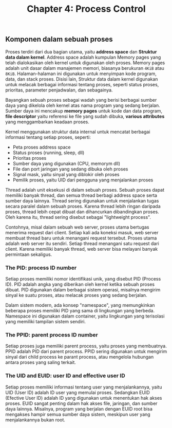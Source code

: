 <h1 align="center">
  Chapter 4: Process Control
</h1>

<br>

## Komponen dalam sebuah proses

Proses terdiri dari dua bagian utama, yaitu **address space** dan **Struktur data dalam kernel**.
Address space adalah kumpulan Memory pages yang telah dialokasikan oleh kernel untuk digunakan oleh proses. Memory pages adalah unit dasar dalam manajemen memori, biasanya berukuran `4KiB` atau `8KiB`. Halaman-halaman ini digunakan untuk menyimpan kode program, data, dan stack proses.
Disisi lain, Struktur data dalam kernel digunakan untuk melacak berbagai informasi tentang proses, seperti status proses, prioritas, parameter penjadwalan, dan sebagainya.

Bayangkan sebuah proses sebagai wadah yang berisi berbagai sumber daya yang dikelola oleh kernel atas nama program yang sedang berjalan. Sumber daya ini mencakup **memory pages** untuk kode dan data program, **file descriptor** yaitu referensi ke file yang sudah dibuka, **various attributes** yang menggambarkan keadaan proses.

Kernel menggunakan struktur data internal untuk mencatat berbagai informasi tentang setiap proses, seperti:

- Peta proses address space
- Status proses (running, sleep, dll)
- Prioritas proses
- Sumber daya yang digunakan (CPU, memorym dll)
- File dan port jaringan yang sedang dibuka oleh proses
- Signal mask, yaitu sinyal yang diblokir oleh proses
- Pemilik proses, yaitu UID dari pengguna yang menjalankan proses

Thread adalah unit eksekusi di dalam sebuah proses. Sebuah proses dapat memiliki banyak thread, dan semua thread berbagi address space serta sumber daya lainnya. Thread sering digunakan untuk menjalankan tugas secara paralel dalam sebuah proses. Karena thread lebih ringan daripada proses, thread lebih cepat dibuat dan dihancurkan dibandingkan proses. Oleh karena itu, thread sering disebut sebagai "lightweight process".

Contohnya, misal dalam sebuah web server, proses utama bertugas menerima request dari client. Setiap kali ada koneksi masuk, web server membuat thread baru untuk menangani request tersebut. Proses utama adalah web server itu sendiri. Setiap thread menangani satu request dari client. Karena memiliki banyak thread, web server bisa melayani banyak permintaan sekaligus.

### The PID: process ID number

Setiap proses memiliki nomor identifikasi unik, yang disebut PID (Process ID). PID adalah angka yang diberikan oleh kernel ketika sebuah proses dibuat. PID digunakan dalam berbagai sistem operasi, misalnya mengirim sinyal ke suatu proses, atau melacak proses yang sedang berjalan.

Dalam sistem modern, ada konsep "namespace", yang memungkinkan beberapa proses memiliki PID yang sama di lingkungan yang berbeda. Namespace ini digunakan dalam container, yaitu lingkungan yang terisolasi yang memiliki tampilan sistem sendiri.

### The PPID: parent process ID number

Setiap proses juga memiliki parent process, yaitu proses yang membuatnya. PPID adalah PID dari parent process. PPID sering digunakan untuk mengirim sinyal dari child process ke parant process, atau mengelola hubungan antara proses yang saling terkait.

### The UID and EUID: user ID and effective user ID

Setiap proses memiliki informasi tentang user yang menjalankannya, yaitu UID (User ID) adalah ID user yang memulai proses. Sedangkan EUID (Efective User ID) adalah ID yang digunakan untuk menentukan hak akses proses. EUID sangat penting dalam hak akses file, jaringan, dan sumber daya lainnya. Misalnya, program yang berjalan dengan EUID root bisa mengakses hampir semua sumber daya sistem, meskipun user yang menjalankannya bukan root.
